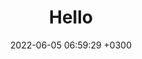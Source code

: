 ---
title: Hello
layout: post
date: 2022-06-05 06:59:29 +0300
categories:
   - index
   - site
tags:
   - index
   - site
---